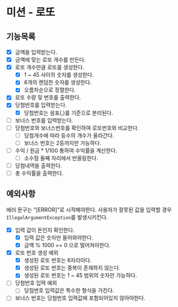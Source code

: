 # 미션 - 로또

## 기능목록

- [X] 금액을 입력받는다.
- [X] 금액에 맞는 로또 개수를 만든다.
- [X] 로또 개수만큼 로또를 생성한다.
  - [X] 1 ~ 45 사이의 숫자를 생성한다.
  - [X] 6개의 랜덤한 숫자를 생성한다.
  - [X] 오름차순으로 정렬한다.
- [X] 로또 수량 및 번호를 출력한다.
- [X] 당첨번호를 입력받는다.
  - [X] 당첨번호는 쉼표(,)를 기준으로 분리된다.
- [ ] 보너스 번호를 입력받는다.
- [ ] 당첨번호와 보너스번호를 확인하여 로또번호와 비교한다.
  - [ ] 당첨개수에 따라 등수의 개수가 올라간다.
  - [ ] 보너스 번호는 2등까지만 가능하다.
- [ ] 수익 / 원금 * 1/100 통하여 수익률을 계산한다.
  - [ ] 소수점 둘째 자리에서 반올림한다.
- [ ] 당첨내역을 출력한다.
- [ ] 총 수익률을 출력한다. 

## 예외사항
에러 문구는 "[ERROR]"로 시작해야한다.
사용자가 잘못된 값을 입력할 경우 `IllegalArgumentException`를 발생시키킨다.
- [X] 입력 값이 돈인지 확인한다. 
  - [X] 입력 값은 숫자만 들어와야한다.
  - [X] 금액 % 1000 == 0 으로 떨어져아한다.
- [X] 로또 번호 생성 예외
  - [X] 생성된 로또 번호는 6자리이다.
  - [X] 생성된 로또 번호는 중복이 존재하지 않는다.
  - [X] 생성된 로또 번호는 1 ~ 45 범위의 숫자만 가능하다.
- [ ] 당첨번호 입력 예외
  - [ ] 당첨번호 입력값은 특수한 형식을 가진다.
- [ ] 보너스 번호는 당첨번호 입력값에 포함되어있지 않아야한다.